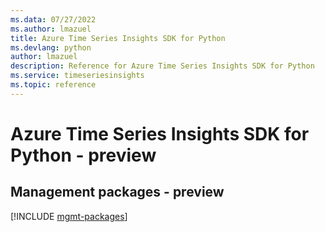 ```yaml
---
ms.data: 07/27/2022
ms.author: lmazuel
title: Azure Time Series Insights SDK for Python
ms.devlang: python
author: lmazuel
description: Reference for Azure Time Series Insights SDK for Python
ms.service: timeseriesinsights
ms.topic: reference
---
```

# Azure Time Series Insights SDK for Python - preview

## Management packages - preview
[!INCLUDE [mgmt-packages](time-series-insights-mgmt-index.md)]